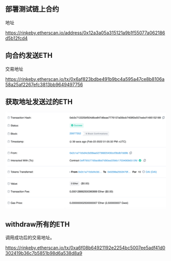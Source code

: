 
## 部署测试链上合约


地址

<https://rinkeby.etherscan.io/address/0x12a3a05a315121a9b1f55077a062186d5b12fcd4>


## 向合约发送ETH


交易地址

<https://rinkeby.etherscan.io/tx/0x6af823bdbe491b9bc4a595a47ce8b8106a58a25af2267efc3813bb9649497756>


## 获取地址发送过的ETH

![](https://raw.githubusercontent.com/bigbigpeng3/OUKE_HomeWork/main//W1/W1-1/20220222_tx.png)


## withdraw所有的ETH


调用成功后的交易地址。

<https://rinkeby.etherscan.io/tx/0xa6f08b64921192e2254bc5007ee5adf41d0302419b36c7b5851b98d6a538d8a9>